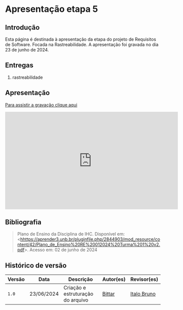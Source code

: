# Apresentação etapa 5

## Introdução

Esta página é destinada à apresentação da etapa  do projeto de Requisitos de Software. Focada na Rastreabilidade. A apresentação foi gravada no dia 23 de junho de 2024.

## Entregas

1. rastreabilidade 

## Apresentação

[Para assistir a gravação clique aqui](https://www.youtube.com/watch?v=KulL9DCxpTI&ab_channel=italobruno)

<center>

<iframe width="560" height="315" src="https://www.youtube.com/embed/KulL9DCxpTI?si=zLyTDXbC4tqRm8Sm" title="YouTube video player" frameborder="0" allow="accelerometer; autoplay; clipboard-write; encrypted-media; gyroscope; picture-in-picture; web-share" referrerpolicy="strict-origin-when-cross-origin" allowfullscreen></iframe>

</center>

## Bibliografia

> Plano de Ensino da Disciplina de IHC. Disponível em: <<hhttps://aprender3.unb.br/pluginfile.php/2844903/mod_resource/content/42/Plano_de_Ensino%20RE%20012024%20Turma%201%20v2.pdf>>. Acesso em: 02 de junho de 2024

## Histórico de versão

| Versão |    Data    | Descrição                         | Autor(es)                                      | Revisor(es)                                    |
| ------ | :--------: | --------------------------------- | ---------------------------------------------- | ---------------------------------------------- |
| `1.0` | 23/06/2024 | Criação e estruturação do arquivo |[Bittar](https://github.com/Bittarx) |[Italo Bruno](https://github.com/ItaloBrunoM)|